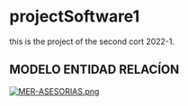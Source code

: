 # projectSoftware1
this is the project of the second cort 2022-1.

## MODELO ENTIDAD RELACÍON
[![MER-ASESORIAS.png](https://i.postimg.cc/Z0tH8jvB/MER-ASESORIAS.png)](https://postimg.cc/zH7T5Cj8)
